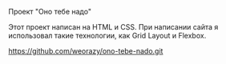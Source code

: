 Проект "Оно тебе надо" 

Этот проект написан на HTML и CSS. При написании сайта я использовал такие технологии, как Grid Layout и Flexbox.

https://github.com/weorazy/ono-tebe-nado.git